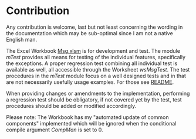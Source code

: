 
# Contribution
Any contribution is welcome, last but not least concerning the wording in the documentation which may be sub-optimal since I am not a native English man.

The Excel Workbook [Msg.xlsm](#Msg.xlsm) is for development and test. The module _mTest_ provides all means for testing of the individual features, specifically the exceptions. A proper regression test combining all individual test is available as well, all accessible through the Worksheet _wsMsgTest_.
The test procedures in the _mTest_ module focus on a well designed  tests and in that are not necessarily usefully usage examples. For those see [README](#README.md).

When providing changes or amendments to the implementation, performing a regression test should be obligatory, if not covered yet by the test, test procedures should be added or modified accordingly.

Please note: The Workbook has my "automated update of common components" implemented which will be ignored when the conditional compile argument _CompMan_ is set to 0.
